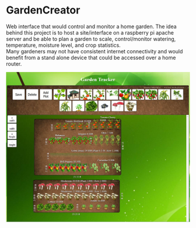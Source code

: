 # GardenCreator
Web interface that would control and monitor a home garden.
The idea behind this project is to host a site/interface on a raspberry pi apache server and be able to plan a garden to scale, control/monitor watering, temperature, moisture level, and crop statistics.  
Many gardeners may not have consistent internet connectivity and would benefit from a stand alone device that could be accessed over a home router.  

![alt text](pictures/interfaceExample.JPG)
